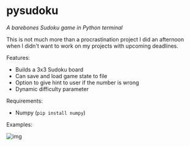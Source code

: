 # pysudoku
*A barebones Sudoku game in Python terminal*

This is not much more than a procrastination project I did an afternoon when I didn't want to work on my projects with upcoming deadlines.

Features:
* Builds a 3x3 Sudoku board
* Can save and load game state to file
* Option to give hint to user if the number is wrong
* Dynamic difficulty parameter

Requirements:
* Numpy (`pip install numpy`)

Examples:

![img](https://user-images.githubusercontent.com/23258333/200067403-b337ad8b-4a20-4db6-a296-7713e4520392.png)
